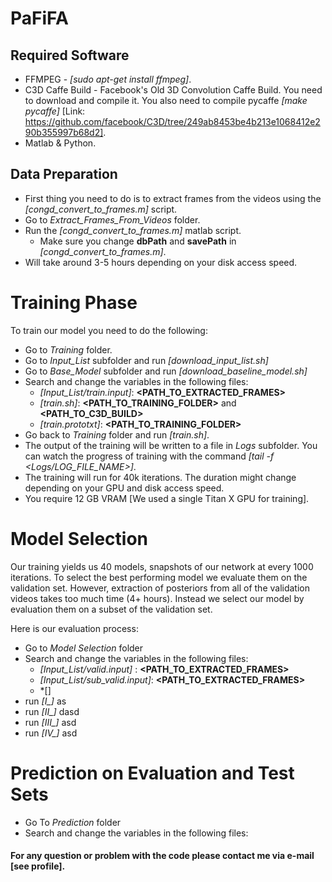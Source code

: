 # PaFiFA

## Required Software 
* FFMPEG - *[sudo apt-get install ffmpeg]*.
* C3D Caffe Build - Facebook's Old 3D Convolution Caffe Build. You need to download and compile it. You also need to compile pycaffe *[make pycaffe]* [Link: https://github.com/facebook/C3D/tree/249ab8453be4b213e1068412e290b355997b68d2].
* Matlab & Python.

## Data Preparation
* First thing you need to do is to extract frames from the videos using the *[congd_convert_to_frames.m]* script.
* Go to *Extract_Frames_From_Videos* folder.
* Run the *[congd_convert_to_frames.m]* matlab script.
  * Make sure you change **dbPath** and **savePath** in *[congd_convert_to_frames.m]*.
* Will take around 3-5 hours depending on your disk access speed.

# Training Phase
To train our model you need to do the following:
* Go to *Training* folder.
* Go to *Input_List* subfolder and run *[download_input_list.sh]* 
* Go to *Base_Model* subfolder and run *[download_baseline_model.sh]*
* Search and change the variables in the following files:
  * *[Input_List/train.input]*:  **<PATH_TO_EXTRACTED_FRAMES>**
  * *[train.sh]*: **<PATH_TO_TRAINING_FOLDER>** and **<PATH_TO_C3D_BUILD>**
  * *[train.prototxt]*: **<PATH_TO_TRAINING_FOLDER>**
* Go back to *Training* folder and run *[train.sh]*.
* The output of the training will be written to a file in *Logs* subfolder. You can watch the progress of training with the command *[tail -f <Logs/LOG_FILE_NAME>]*.
* The training will run for 40k iterations. The duration might change depending on your GPU and disk access speed. 
* You require 12 GB VRAM [We used a single Titan X GPU for training].

# Model Selection
Our training yields us 40 models, snapshots of our network at every 1000 iterations. To select the best performing model we evaluate them on the validation set. However, extraction of posteriors from all of the validation videos takes too much time (4+ hours). Instead we select our model by evaluation them on a subset of the validation set.

Here is our evaluation process:
* Go to *Model Selection* folder
* Search and change the variables in the following files:
  * *[Input_List/valid.input]* : **<PATH_TO_EXTRACTED_FRAMES>**
  * *[Input_List/sub_valid.input]*: **<PATH_TO_EXTRACTED_FRAMES>**
  * *[]
* run *[I_]* as
* run *[II_]* dasd
* run *[III_]* asd
* run *[IV_]* asd

# Prediction on Evaluation and Test Sets
* Go To *Prediction* folder
* Search and change the variables in the following files:

#### For any question or problem with the code please contact me via e-mail [see profile].

